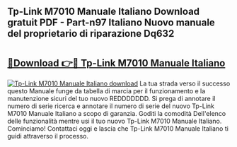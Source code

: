 ## Tp-Link M7010 Manuale Italiano Download gratuit PDF - Part-n97 Italiano Nuovo manuale del proprietario di riparazione Dq632

# <h2><a href="http://dfalzpg.blite.top/?on=Tp-Link+M7010+Manuale+Italiano">🔗Download 👉🔴 Tp-Link M7010 Manuale Italiano</a></h2>

[![Tp-Link M7010 Manuale Italiano download](https://i.imgur.com/lujVjoI.png)](http://dfalzpg.blite.top/?on=Tp-Link+M7010+Manuale+Italiano)
La tua strada verso il successo questo Manuale funge da tabella di marcia per il funzionamento e la manutenzione sicuri del tuo nuovo REDDDDDDD. Si prega di annotare il numero di serie ricerca e annotare il numero di serie del nuovo Tp-Link M7010 Manuale Italiano a scopo di garanzia. Goditi la comodità Dell'elenco delle funzionalità mentre usi il tuo nuovo Tp-Link M7010 Manuale Italiano. Cominciamo! Contattaci oggi e lascia che Tp-Link M7010 Manuale Italiano ti guidi attraverso il processo.
